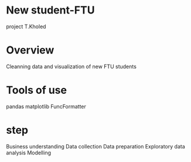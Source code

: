 # New student-FTU
project T.Kholed 
# Overview 
Cleanning data and visualization of new FTU students  
# Tools of use
pandas
matplotlib
FuncFormatter
# step
Business understanding
Data collection
Data preparation
Exploratory data analysis
Modelling

